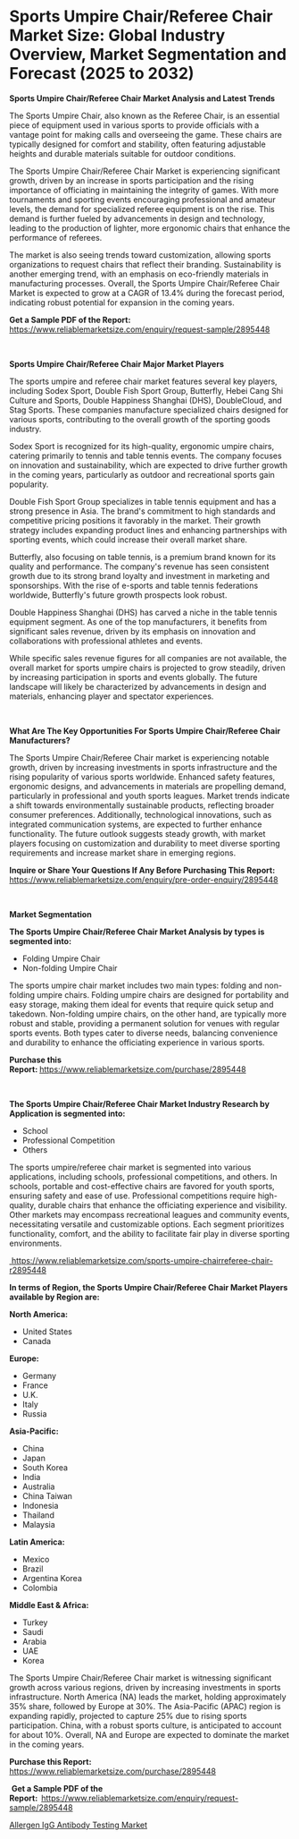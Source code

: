 <p><h1>Sports Umpire Chair/Referee Chair Market Size: Global Industry Overview, Market Segmentation and Forecast (2025 to 2032)</h1></p><p><strong>Sports Umpire Chair/Referee Chair Market Analysis and Latest Trends</strong></p>
<p><p>The Sports Umpire Chair, also known as the Referee Chair, is an essential piece of equipment used in various sports to provide officials with a vantage point for making calls and overseeing the game. These chairs are typically designed for comfort and stability, often featuring adjustable heights and durable materials suitable for outdoor conditions. </p><p>The Sports Umpire Chair/Referee Chair Market is experiencing significant growth, driven by an increase in sports participation and the rising importance of officiating in maintaining the integrity of games. With more tournaments and sporting events encouraging professional and amateur levels, the demand for specialized referee equipment is on the rise. This demand is further fueled by advancements in design and technology, leading to the production of lighter, more ergonomic chairs that enhance the performance of referees.</p><p>The market is also seeing trends toward customization, allowing sports organizations to request chairs that reflect their branding. Sustainability is another emerging trend, with an emphasis on eco-friendly materials in manufacturing processes. Overall, the Sports Umpire Chair/Referee Chair Market is expected to grow at a CAGR of 13.4% during the forecast period, indicating robust potential for expansion in the coming years.</p></p>
<p><strong>Get a Sample PDF of the Report:&nbsp;</strong> <a href="https://www.reliablemarketsize.com/enquiry/request-sample/2895448?utm_campaign=3072&utm_medium=2&utm_source=Github&utm_content=ia&utm_term=15032025&utm_id=sports-umpire-chairreferee-chair">https://www.reliablemarketsize.com/enquiry/request-sample/2895448</a></p>
<p>&nbsp;</p>
<p><strong>Sports Umpire Chair/Referee Chair Major Market Players</strong></p>
<p><p>The sports umpire and referee chair market features several key players, including Sodex Sport, Double Fish Sport Group, Butterfly, Hebei Cang Shi Culture and Sports, Double Happiness Shanghai (DHS), DoubleCloud, and Stag Sports. These companies manufacture specialized chairs designed for various sports, contributing to the overall growth of the sporting goods industry.</p><p>Sodex Sport is recognized for its high-quality, ergonomic umpire chairs, catering primarily to tennis and table tennis events. The company focuses on innovation and sustainability, which are expected to drive further growth in the coming years, particularly as outdoor and recreational sports gain popularity.</p><p>Double Fish Sport Group specializes in table tennis equipment and has a strong presence in Asia. The brand's commitment to high standards and competitive pricing positions it favorably in the market. Their growth strategy includes expanding product lines and enhancing partnerships with sporting events, which could increase their overall market share.</p><p>Butterfly, also focusing on table tennis, is a premium brand known for its quality and performance. The company's revenue has seen consistent growth due to its strong brand loyalty and investment in marketing and sponsorships. With the rise of e-sports and table tennis federations worldwide, Butterfly's future growth prospects look robust.</p><p>Double Happiness Shanghai (DHS) has carved a niche in the table tennis equipment segment. As one of the top manufacturers, it benefits from significant sales revenue, driven by its emphasis on innovation and collaborations with professional athletes and events.</p><p>While specific sales revenue figures for all companies are not available, the overall market for sports umpire chairs is projected to grow steadily, driven by increasing participation in sports and events globally. The future landscape will likely be characterized by advancements in design and materials, enhancing player and spectator experiences.</p></p>
<p>&nbsp;</p>
<p><strong>What Are The Key Opportunities For Sports Umpire Chair/Referee Chair Manufacturers?</strong></p>
<p><p>The Sports Umpire Chair/Referee Chair market is experiencing notable growth, driven by increasing investments in sports infrastructure and the rising popularity of various sports worldwide. Enhanced safety features, ergonomic designs, and advancements in materials are propelling demand, particularly in professional and youth sports leagues. Market trends indicate a shift towards environmentally sustainable products, reflecting broader consumer preferences. Additionally, technological innovations, such as integrated communication systems, are expected to further enhance functionality. The future outlook suggests steady growth, with market players focusing on customization and durability to meet diverse sporting requirements and increase market share in emerging regions.</p></p>
<p><strong>Inquire or Share Your Questions If Any Before Purchasing This Report:</strong> <a href="https://www.reliablemarketsize.com/enquiry/pre-order-enquiry/2895448?utm_campaign=3072&utm_medium=2&utm_source=Github&utm_content=ia&utm_term=15032025&utm_id=sports-umpire-chairreferee-chair">https://www.reliablemarketsize.com/enquiry/pre-order-enquiry/2895448</a></p>
<p>&nbsp;</p>
<p><strong>Market Segmentation</strong></p>
<p><strong>The Sports Umpire Chair/Referee Chair Market Analysis by types is segmented into:</strong></p>
<p><ul><li>Folding Umpire Chair</li><li>Non-folding Umpire Chair</li></ul></p>
<p><p>The sports umpire chair market includes two main types: folding and non-folding umpire chairs. Folding umpire chairs are designed for portability and easy storage, making them ideal for events that require quick setup and takedown. Non-folding umpire chairs, on the other hand, are typically more robust and stable, providing a permanent solution for venues with regular sports events. Both types cater to diverse needs, balancing convenience and durability to enhance the officiating experience in various sports.</p></p>
<p><strong>Purchase this Report:&nbsp;</strong><a href="https://www.reliablemarketsize.com/purchase/2895448?utm_campaign=3072&utm_medium=2&utm_source=Github&utm_content=ia&utm_term=15032025&utm_id=sports-umpire-chairreferee-chair">https://www.reliablemarketsize.com/purchase/2895448</a></p>
<p>&nbsp;</p>
<p><strong>The Sports Umpire Chair/Referee Chair Market Industry Research by Application is segmented into:</strong></p>
<p><ul><li>School</li><li>Professional Competition</li><li>Others</li></ul></p>
<p><p>The sports umpire/referee chair market is segmented into various applications, including schools, professional competitions, and others. In schools, portable and cost-effective chairs are favored for youth sports, ensuring safety and ease of use. Professional competitions require high-quality, durable chairs that enhance the officiating experience and visibility. Other markets may encompass recreational leagues and community events, necessitating versatile and customizable options. Each segment prioritizes functionality, comfort, and the ability to facilitate fair play in diverse sporting environments.</p></p>
<p><a href="https://www.reliablemarketsize.com/sports-umpire-chairreferee-chair-r2895448?utm_campaign=3072&utm_medium=2&utm_source=Github&utm_content=ia&utm_term=15032025&utm_id=sports-umpire-chairreferee-chair">&nbsp;https://www.reliablemarketsize.com/sports-umpire-chairreferee-chair-r2895448</a></p>
<p><strong>In terms of Region, the Sports Umpire Chair/Referee Chair Market Players available by Region are:</strong></p>
<p>
    <p> <strong> North America: </strong>
        <ul>
            <li>United States</li>
            <li>Canada</li>
        </ul>
        </p> 
    <p> <strong> Europe: </strong>
        <ul>
            <li>Germany</li>
            <li>France</li>
            <li>U.K.</li>
            <li>Italy</li>
            <li>Russia</li>
        </ul>
        </p> 
    <p> <strong> Asia-Pacific: </strong>
        <ul>
            <li>China</li>
            <li>Japan</li>
            <li>South Korea</li>
            <li>India</li>
            <li>Australia</li>
            <li>China Taiwan</li>
            <li>Indonesia</li>
            <li>Thailand</li>
            <li>Malaysia</li>
        </ul>
        </p> 
    <p> <strong> Latin America: </strong>
        <ul>
            <li>Mexico</li>
            <li>Brazil</li>
            <li>Argentina Korea</li>
            <li>Colombia</li>
        </ul>
        </p> 
    <p> <strong> Middle East & Africa: </strong>
        <ul>
            <li>Turkey</li>
            <li>Saudi</li>
            <li>Arabia</li>
            <li>UAE</li>
            <li>Korea</li>
        </ul>
    </p>
    </p>
<p><p>The Sports Umpire Chair/Referee Chair market is witnessing significant growth across various regions, driven by increasing investments in sports infrastructure. North America (NA) leads the market, holding approximately 35% share, followed by Europe at 30%. The Asia-Pacific (APAC) region is expanding rapidly, projected to capture 25% due to rising sports participation. China, with a robust sports culture, is anticipated to account for about 10%. Overall, NA and Europe are expected to dominate the market in the coming years.</p></p>
<p><strong>Purchase this Report: </strong><a href="https://www.reliablemarketsize.com/purchase/2895448?utm_campaign=3072&utm_medium=2&utm_source=Github&utm_content=ia&utm_term=15032025&utm_id=sports-umpire-chairreferee-chair">https://www.reliablemarketsize.com/purchase/2895448</a></p>
<p>&nbsp;<strong>Get a Sample PDF of the Report:&nbsp;&nbsp;</strong><a href="https://www.reliablemarketsize.com/enquiry/request-sample/2895448?utm_campaign=3072&utm_medium=2&utm_source=Github&utm_content=ia&utm_term=15032025&utm_id=sports-umpire-chairreferee-chair">https://www.reliablemarketsize.com/enquiry/request-sample/2895448</a></p>
<p><strong></strong></p>
<p><p><a href="https://github.com/muhjanaidu/Market-Research-Report-List-1/blob/main/allergen-igg-antibody-testing-market.md?utm_campaign=3072&utm_medium=2&utm_source=Github&utm_content=ia&utm_term=15032025&utm_id=sports-umpire-chairreferee-chair">Allergen IgG Antibody Testing Market</a></p></p>